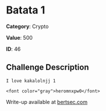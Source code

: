 # Batata 1
**Category**: Crypto

**Value**: 500

**ID**: 46

## Challenge Description
```
I love kakalolnjj 1

<font color="gray">heromnxpw0</font>
```

Write-up available at [bertsec.com](https://bertsec.com)
